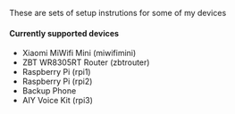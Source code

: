 These are sets of setup instrutions for some of my devices

#### Currently supported devices
* Xiaomi MiWifi Mini (miwifimini)
* ZBT WR8305RT Router (zbtrouter)
* Raspberry Pi (rpi1)
* Raspberry Pi (rpi2)
* Backup Phone
* AIY Voice Kit (rpi3)
